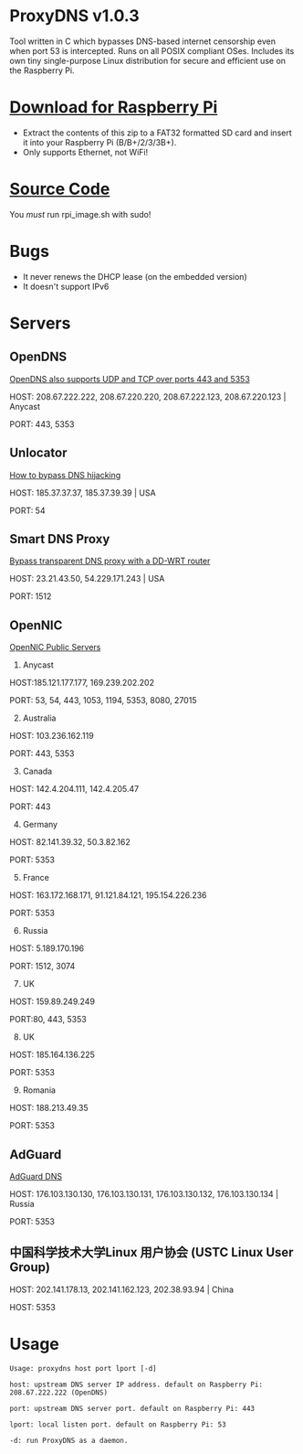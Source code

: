 # ProxyDNS v1.0.3 #

Tool written in C which bypasses DNS-based internet censorship even when port 53 is intercepted. Runs on all POSIX compliant OSes. Includes its own tiny single-purpose Linux distribution for secure and efficient use on the Raspberry Pi.

# [Download for Raspberry Pi](https://github.com/parrotgeek1/ProxyDNS/raw/master/rpi-release.zip)
* Extract the contents of this zip to a FAT32 formatted SD card and insert it into your Raspberry Pi (B/B+/2/3/3B+). 
* Only supports Ethernet, not WiFi!
# [Source Code](https://github.com/parrotgeek1/ProxyDNS)

You *must* run rpi_image.sh with sudo!

# Bugs #

* It never renews the DHCP lease (on the embedded version)
* It doesn't support IPv6

# Servers #

## OpenDNS ##

[OpenDNS also supports UDP and TCP over ports 443 and 5353](https://support.opendns.com/hc/en-us/community/posts/115019265903/comments/115004948686)

HOST: 208.67.222.222, 208.67.220.220, 208.67.222.123, 208.67.220.123
 | Anycast

PORT: 443, 5353

## Unlocator ##

[How to bypass DNS hijacking](https://support.unlocator.com/customer/portal/articles/1440517-how-to-bypass-dns-hijacking)

HOST: 185.37.37.37, 185.37.39.39 | USA

PORT: 54

## Smart DNS Proxy ##

[Bypass transparent DNS proxy with a DD-WRT router](http://support.smartdnsproxy.com/customer/portal/articles/1666197-bypass-transparent-dns-proxy-with-a-dd-wrt-router)

HOST: 23.21.43.50, 54.229.171.243 | USA

PORT: 1512

## OpenNIC ##

[OpenNIC Public Servers](https://servers.opennicproject.org/)

1. Anycast

HOST:185.121.177.177, 169.239.202.202

PORT: 53, 54, 443, 1053, 1194, 5353, 8080, 27015

2. Australia

HOST: 103.236.162.119

PORT: 443, 5353

3. Canada

HOST: 142.4.204.111, 142.4.205.47

PORT: 443

4. Germany

HOST: 82.141.39.32, 50.3.82.162

PORT: 5353

5. France

HOST: 163.172.168.171, 91.121.84.121, 195.154.226.236

PORT: 5353

6. Russia

HOST: 5.189.170.196

PORT: 1512, 3074

7. UK

HOST: 159.89.249.249

PORT:80, 443, 5353

8. UK

HOST: 185.164.136.225

PORT: 5353

9. Romania

HOST: 188.213.49.35

PORT: 5353

## AdGuard ##
[AdGuard DNS](https://github.com/AdguardTeam/AdguardForiOS/issues/528#issuecomment-345700923)

HOST: 176.103.130.130, 176.103.130.131, 176.103.130.132, 176.103.130.134 | Russia

PORT: 5353

## 中国科学技术大学Linux 用户协会 (USTC Linux User Group) ##

HOST: 202.141.178.13, 202.141.162.123, 202.38.93.94 | China

HOST: 5353

# Usage ##
 
    Usage: proxydns host port lport [-d]

    host: upstream DNS server IP address. default on Raspberry Pi: 208.67.222.222 (OpenDNS)
    
    port: upstream DNS server port. default on Raspberry Pi: 443
    
    lport: local listen port. default on Raspberry Pi: 53
    
    -d: run ProxyDNS as a daemon.
